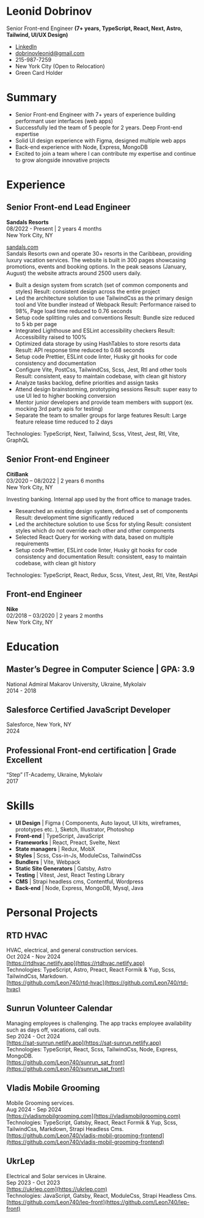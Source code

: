 # Leonid Dobrinov
Senior Front-end Engineer **(7+ years, TypeScript, React, Next, Astro, Tailwind, UI/UX Design)**
* [LinkedIn](https://linkedin.com/in/leon740)
* dobrinovleonid@gmail.com
* 215-987-7259
* New York City (Open to Relocation)
* Green Card Holder

# Summary

* Senior Front-end Engineer with 7+ years of experience building performant user interfaces (web apps)
* Successfully led the team of 5 people for 2 years. Deep Front-end expertise
* Solid UI design experience with Figma, designed multiple web apps
* Back-end experience with Node, Express, MongoDB
* Excited to join a team where I can contribute my expertise and continue to grow alongside innovative projects

# Experience

## Senior Front-end Lead Engineer
**Sandals Resorts**  
08/2022 - Present | 2 years 4 months  
New York City, NY  

[sandals.com](sandals.com)  
Sandals Resorts own and operate 30+ resorts in the Caribbean, providing luxury vacation services.
The website is built in 300 pages showcasing promotions, events and booking options.
In the peak seasons (January, August) the website attracts around 2500 users daily.  

* Built a design system from scratch (set of common components and styles)
Result: consistent design across the entire project
* Led the architecture solution to use TailwindCss as the primary design tool and Vite bundler instead of Webpack
Result: Performance raised to 98%, Page load time reduced to 0.76 seconds
* Setup code splitting rules and conventions
Result: Bundle size reduced to 5 kb per page
* Integrated Lighthouse and ESLint accessibility checkers
Result: Accessibility raised to 100%
* Optimized data storage by using HashTables to store resorts data
Result: API response time reduced to 0.68 seconds
* Setup code Prettier, ESLint code linter, Husky git hooks for code consistency and documentation
* Configure Vite, PostCss, TailwindCss, Scss, Jest, Rtl and other tools
Result: consistent, easy to maintain codebase, with clean git history
* Analyze tasks backlog, define priorities and assign tasks
* Attend design brainstorming, prototyping sessions
Result: super easy to use UI led to higher booking conversion
* Mentor junior developers and provide team members with support (ex. mocking 3rd party apis for testing)
* Separate the team to smaller groups for large features
Result: Large feature release time reduced to 2 days

Technologies: TypeScript, Next, Tailwind, Scss, Vitest, Jest, Rtl, Vite, GraphQL

## Senior Front-end Engineer
**CitiBank**  
03/2020 – 08/2022 | 2 years 6 months  
New York City, NY  

Investing banking. Internal app used by the front office to manage trades.  

* Researched an existing design system, defined a set of components
Result: development time significantly reduced
* Led the architecture solution to use Scss for styling
Result: consistent styles which do not override each other and other components
* Selected React Query for working with data, based on multiple requirements
* Setup code Prettier, ESLint code linter, Husky git hooks for code consistency and documentation
Result: consistent, easy to maintain codebase, with clean git history

Technologies: TypeScript, React, Redux, Scss, Vitest, Jest, Rtl, Vite, RestApi

## Front-end Engineer
**Nike**  
02/2018 – 03/2020 | 2 years 2 months  
New York City, NY  

# Education

## Master’s Degree in Computer Science | GPA: 3.9
National Admiral Makarov University, Ukraine, Mykolaiv  
2014 - 2018

## Salesforce Certified JavaScript Developer
Salesforce, New York, NY  
2024

## Professional Front-end certification | Grade Excellent
“Step” IT-Academy, Ukraine, Mykolaiv  
2017

# Skills

* **UI Design** | Figma ( Components, Auto layout, UI kits, wireframes, prototypes etc. ), Sketch, Illustrator, Photoshop
* **Front-end** | TypeScript, JavaScript
* **Frameworks** | React, Preact, Svelte, Next
* **State managers** | Redux, MobX
* **Styles** | Scss, Css-in-Js, ModuleCss, TailwindCss
* **Bundlers** | Vite, Webpack
* **Static Site Generators** | Gatsby, Astro
* **Testing** | Vitest, Jest, React Testing Library
* **CMS** | Strapi headless cms, Contentful, Wordpress
* **Back-end** | Node, Express, MongoDB, Mysql, Java

# Personal Projects

## RTD HVAC
HVAC, electrical, and general construction services.  
Oct 2024 - Nov 2024  
[https://rtdhvac.netlify.app](https://rtdhvac.netlify.app)  
Technologies: TypeScript, Astro, Preact, React Formik & Yup, Scss, TailwindCss, Markdown.  
[https://github.com/Leon740/rtd-hvac](https://github.com/Leon740/rtd-hvac)

## Sunrun Volunteer Calendar
Managing employees is challenging. The app tracks employee availability such as days off, vacations, call outs.  
Sep 2024 - Oct 2024  
[https://sat-sunrun.netlify.app](https://sat-sunrun.netlify.app)  
Technologies: TypeScript, React, Scss, TailwindCss, Node, Express, MongoDB.  
[https://github.com/Leon740/sunrun_sat_front](https://github.com/Leon740/sunrun_sat_front)

## Vladis Mobile Grooming
Mobile Grooming services.  
Aug 2024 - Sep 2024  
[https://vladismobilgrooming.com](https://vladismobilgrooming.com)  
Technologies: TypeScript, Gatsby, React, React Formik & Yup, Scss, TailwindCss, Markdown, Strapi Headless Cms.  
[https://github.com/Leon740/vladis-mobil-grooming-frontend](https://github.com/Leon740/vladis-mobil-grooming-frontend)

## UkrLep
Electrical and Solar services in Ukraine.  
Sep 2023 - Oct 2023  
[https://ukrlep.com](https://ukrlep.com)  
Technologies: JavaScript, Gatsby, React, ModuleCss, Strapi Headless Cms.  
[https://github.com/Leon740/lep-front](https://github.com/Leon740/lep-front)
